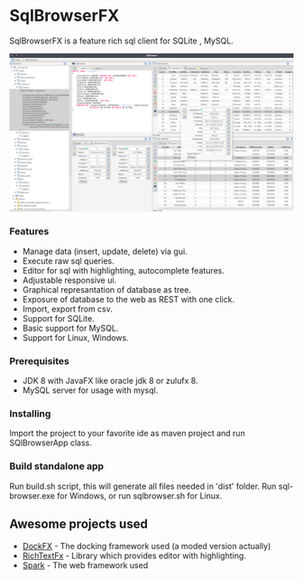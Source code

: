 # SqlBrowserFX

SqlBrowserFX is a feature rich sql client for SQLite , MySQL.

![](images/sqlbrowserfx.png)

### Features

* Manage data (insert, update, delete) via gui.
* Execute raw sql queries.
* Editor for sql with highlighting, autocomplete features.
* Adjustable responsive ui.
* Graphical represantation of database as tree.
* Exposure of database to the web as REST with one click.
* Import, export from csv.
* Support for SQLite.
* Basic support for MySQL.
* Support for Linux, Windows.


### Prerequisites

* JDK 8 with JavaFX like oracle jdk 8 or zulufx 8.
* MySQL server for usage with mysql.

### Installing

Import the project to your favorite ide as maven project and run SQlBrowserApp class.


### Build standalone app

Run build.sh script, this will generate all files needed in 'dist' folder.
Run sql-browser.exe for Windows, or run sqlbrowser.sh for Linux.


## Awesome projects used

* [DockFX](https://github.com/RobertBColton/DockFX) - The docking framework used (a moded version actually)
* [RichTextFx](https://github.com/FXMisc/RichTextFX) - Library which provides editor with highlighting.
* [Spark](https://github.com/perwendel/spark)  - The web framework used




